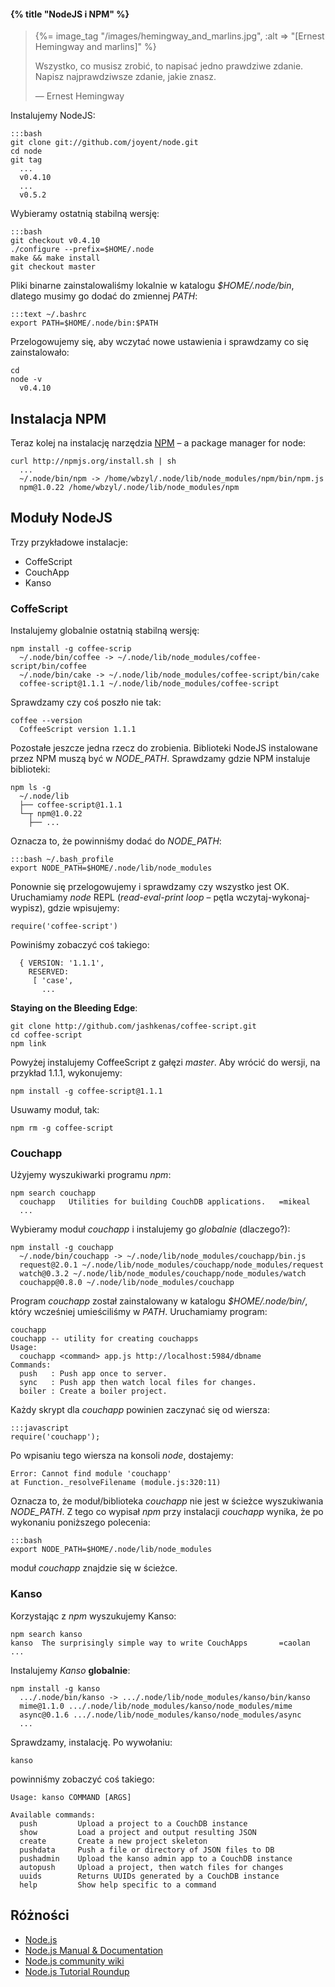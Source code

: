 #### {% title "NodeJS i NPM" %}

<blockquote>
 {%= image_tag "/images/hemingway_and_marlins.jpg", :alt => "[Ernest Hemingway and marlins]" %}
 <p>
  Wszystko, co musisz zrobić, to napisać jedno prawdziwe zdanie.
  Napisz najprawdziwsze zdanie, jakie znasz.
 </p>
 <p class="author">— Ernest Hemingway</p>
</blockquote>

Instalujemy NodeJS:

    :::bash
    git clone git://github.com/joyent/node.git
    cd node
    git tag
      ...
      v0.4.10
      ...
      v0.5.2

Wybieramy ostatnią stabilną wersję:

    :::bash
    git checkout v0.4.10
    ./configure --prefix=$HOME/.node
    make && make install
    git checkout master

Pliki binarne zainstalowaliśmy lokalnie w katalogu *$HOME/.node/bin*,
dlatego musimy go dodać do zmiennej *PATH*:

    :::text ~/.bashrc
    export PATH=$HOME/.node/bin:$PATH

Przelogowujemy się, aby wczytać nowe ustawienia
i sprawdzamy co się zainstalowało:

    cd
    node -v
      v0.4.10


## Instalacja NPM

Teraz kolej na instalację narzędzia [NPM](http://npmjs.org/)
– a package manager for node:

    curl http://npmjs.org/install.sh | sh
      ...
      ~/.node/bin/npm -> /home/wbzyl/.node/lib/node_modules/npm/bin/npm.js
      npm@1.0.22 /home/wbzyl/.node/lib/node_modules/npm


## Moduły NodeJS

Trzy przykładowe instalacje:

* CoffeScript
* CouchApp
* Kanso


### CoffeScript

Instalujemy globalnie ostatnią stabilną wersję:

    npm install -g coffee-scrip
      ~/.node/bin/coffee -> ~/.node/lib/node_modules/coffee-script/bin/coffee
      ~/.node/bin/cake -> ~/.node/lib/node_modules/coffee-script/bin/cake
      coffee-script@1.1.1 ~/.node/lib/node_modules/coffee-script

Sprawdzamy czy coś poszło nie tak:

    coffee --version
      CoffeeScript version 1.1.1

Pozostałe jeszcze jedna rzecz do zrobienia. Biblioteki NodeJS
instalowane przez NPM muszą być w *NODE_PATH*.
Sprawdzamy gdzie NPM instaluje biblioteki:

    npm ls -g
      ~/.node/lib
      ├── coffee-script@1.1.1
      └─┬ npm@1.0.22
        ├── ...

Oznacza to, że powinniśmy dodać do *NODE_PATH*:

    :::bash ~/.bash_profile
    export NODE_PATH=$HOME/.node/lib/node_modules

Ponownie się przelogowujemy i sprawdzamy czy wszystko jest OK.
Uruchamiamy *node* REPL (*read-eval-print loop* – pętla
wczytaj-wykonaj-wypisz), gdzie wpisujemy:

    require('coffee-script')

Powiniśmy zobaczyć coś takiego:

      { VERSION: '1.1.1',
        RESERVED:
         [ 'case',
           ...

**Staying on the Bleeding Edge**:

    git clone http://github.com/jashkenas/coffee-script.git
    cd coffee-script
    npm link

Powyżej instalujemy CoffeeScript z gałęzi *master*.
Aby wrócić do wersji, na przykład 1.1.1, wykonujemy:

    npm install -g coffee-script@1.1.1

Usuwamy moduł, tak:

    npm rm -g coffee-script


### Couchapp

Użyjemy wyszukiwarki programu *npm*:

    npm search couchapp
      couchapp   Utilities for building CouchDB applications.   =mikeal
      ...

Wybieramy moduł *couchapp* i instalujemy go *globalnie* (dlaczego?):

    npm install -g couchapp
      ~/.node/bin/couchapp -> ~/.node/lib/node_modules/couchapp/bin.js
      request@2.0.1 ~/.node/lib/node_modules/couchapp/node_modules/request
      watch@0.3.2 ~/.node/lib/node_modules/couchapp/node_modules/watch
      couchapp@0.8.0 ~/.node/lib/node_modules/couchapp

Program *couchapp* został zainstalowany
w katalogu *$HOME/.node/bin/*, który wcześniej umieściliśmy
w *PATH*. Uruchamiamy program:

    couchapp
    couchapp -- utility for creating couchapps
    Usage:
      couchapp <command> app.js http://localhost:5984/dbname
    Commands:
      push   : Push app once to server.
      sync   : Push app then watch local files for changes.
      boiler : Create a boiler project.

Każdy skrypt dla *couchapp* powinien zaczynać się od wiersza:

    :::javascript
    require('couchapp');

Po wpisaniu tego wiersza na konsoli *node*, dostajemy:

    Error: Cannot find module 'couchapp'
    at Function._resolveFilename (module.js:320:11)

Oznacza to, że moduł/biblioteka *couchapp* nie jest w ścieżce
wyszukiwania *NODE_PATH*. Z tego co wypisał *npm* przy instalacji
*couchapp* wynika, że po wykonaniu poniższego polecenia:

    :::bash
    export NODE_PATH=$HOME/.node/lib/node_modules

moduł *couchapp* znajdzie się w ścieżce.


### Kanso

Korzystając z *npm* wyszukujemy Kanso:

    npm search kanso
    kanso  The surprisingly simple way to write CouchApps       =caolan
    ...

Instalujemy *Kanso* **globalnie**:

    npm install -g kanso
      .../.node/bin/kanso -> .../.node/lib/node_modules/kanso/bin/kanso
      mime@1.1.0 .../.node/lib/node_modules/kanso/node_modules/mime
      async@0.1.6 .../.node/lib/node_modules/kanso/node_modules/async
      ...

Sprawdzamy, instalację. Po wywołaniu:

    kanso

powinniśmy zobaczyć coś takiego:

    Usage: kanso COMMAND [ARGS]

    Available commands:
      push         Upload a project to a CouchDB instance
      show         Load a project and output resulting JSON
      create       Create a new project skeleton
      pushdata     Push a file or directory of JSON files to DB
      pushadmin    Upload the kanso admin app to a CouchDB instance
      autopush     Upload a project, then watch files for changes
      uuids        Returns UUIDs generated by a CouchDB instance
      help         Show help specific to a command


## Różności

* [Node.js](http://nodejs.org/)
* [Node.js Manual & Documentation](http://nodejs.org/docs/v0.4.1/api/)
* [Node.js community wiki](https://github.com/ry/node/wiki)
* [Node.js Tutorial Roundup](http://blogfreakz.com/node/node-js-tutorial-roundup/)
